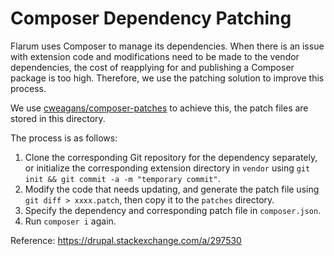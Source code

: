 # Composer Dependency Patching
Flarum uses Composer to manage its dependencies. When there is an issue with extension code and modifications need to be made to the vendor dependencies, the cost of reapplying for and publishing a Composer package is too high. Therefore, we use the patching solution to improve this process.

We use [cweagans/composer-patches](https://github.com/cweagans/composer-patches) to achieve this, the patch files are stored in this directory.

The process is as follows:

1. Clone the corresponding Git repository for the dependency separately, or initialize the corresponding extension directory in `vendor` using `git init && git commit -a -m "temporary commit"`.
2. Modify the code that needs updating, and generate the patch file using `git diff > xxxx.patch`, then copy it to the `patches` directory.
3. Specify the dependency and corresponding patch file in `composer.json`.
4. Run `composer i` again.

Reference: https://drupal.stackexchange.com/a/297530
